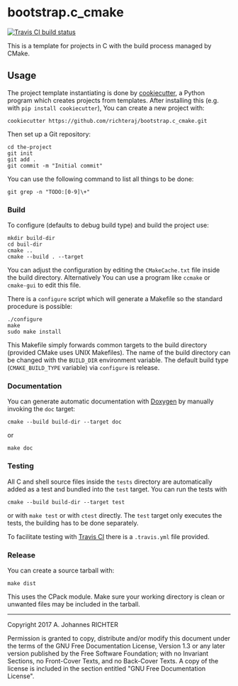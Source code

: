 bootstrap.c_cmake
========================================================================

[![Travis CI build status][travis_img]][travis_link]

[travis_img]: https://travis-ci.org/richteraj/bootstrap.c_cmake.svg?branch=master
[travis_link]: https://travis-ci.org/richteraj/bootstrap.c_cmake

This is a template for projects in C with the build process managed by
CMake.

Usage
------------------------------------------------------------------------

The project template instantiating is done by [cookiecutter][], a Python
program which creates projects from templates.  After installing this (e.g.
with `pip install cookiecutter`), You can create a new project with:

    cookiecutter https://github.com/richteraj/bootstrap.c_cmake.git

Then set up a Git repository:

    cd the-project
    git init
    git add .
    git commit -m "Initial commit"

You can use the following command to list all things to be done:

    git grep -n "TODO:[0-9]\+"

### Build

To configure (defaults to debug build type) and build the project use:

    mkdir build-dir
    cd buil-dir
    cmake ..
    cmake --build . --target

You can adjust the configuration by editing the `CMakeCache.txt` file inside
the build directory.  Alternatively You can use a program like `ccmake` or
`cmake-gui` to edit this file.

There is a `configure` script which will generate a Makefile so the standard
procedure is possible:

    ./configure
    make
    sudo make install

This Makefile simply forwards common targets to the build directory (provided
CMake uses UNIX Makefiles).  The name of the build directory can be changed
with the `BUILD_DIR` environment variable.
The default build type (`CMAKE_BUILD_TYPE` variable) via `configure` is
release.

### Documentation

You can generate automatic documentation with [Doxygen][] by manually invoking
the `doc` target:

    cmake --build build-dir --target doc

or

    make doc

### Testing

All C and shell source files inside the `tests` directory are automatically
added as a test and bundled into the `test` target.  You can run the tests
with

    cmake --build build-dir --target test

or with `make test` or with `ctest` directly.  The `test` target only executes
the tests, the building has to be done separately.

To facilitate testing with [Travis CI][travis] there is a `.travis.yml` file
provided.

### Release

You can create a source tarball with:

    make dist

This uses the CPack module.  Make sure your working directory is clean or
unwanted files may be included in the tarball.


[cookiecutter]: https://github.com/audreyr/cookiecutter
[Doxygen]: https://www.stack.nl/~dimitri/doxygen/index.html
[travis]: https://travis-ci.org/

________________________________________________________________________

Copyright 2017 A. Johannes RICHTER

Permission is granted to copy, distribute and/or modify this document
under the terms of the GNU Free Documentation License, Version 1.3
or any later version published by the Free Software Foundation;
with no Invariant Sections, no Front-Cover Texts, and no Back-Cover
Texts.  A copy of the license is included in the section entitled "GNU
Free Documentation License".
